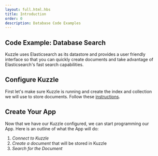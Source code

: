 ```yaml
---
layout: full.html.hbs
title: Introduction
order: 0
description: Database Code Examples
---
```


## Code Example: Database Search

Kuzzle uses Elasticsearch as its datastore and provides a user friendly interface so that you can quickly create documents and take advantage of Elasticsearch's fast search capabilities.

## Configure Kuzzle

First let's make sure Kuzzle is running and create the index and collection we will use to store documents. Follow these [instructions](/guide/1/getting-started/#running-kuzzle).

## Create Your App

Now that we have our Kuzzle configured, we can start programming our App. Here is an outline of what the App will do:

1. _Connect to Kuzzle_
2. _Create a document_ that will be stored in Kuzzle
3. _Search for the Document_
